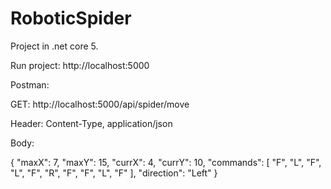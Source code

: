 # RoboticSpider

Project in .net core 5.

Run project: http://localhost:5000

Postman:

GET: http://localhost:5000/api/spider/move

Header: Content-Type, application/json

Body:

{
    "maxX": 7,
    "maxY": 15,
    "currX": 4,
    "currY": 10,
    "commands": [
        "F",
        "L",
        "F",
        "L",
        "F",
        "R",
        "F",
        "F",
        "L",
        "F"
    ],
    "direction": "Left"
}
